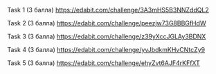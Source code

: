 Task 1 (3 балла)
https://edabit.com/challenge/3A3mHS5B3NNZddQL2

Task 2 (3 балла)
https://edabit.com/challenge/peezjw73G8BBGfHdW

Task 3 (3 балла)
https://edabit.com/challenge/z39yXccJGLAy3BDNX

Task 4 (3 балла)
https://edabit.com/challenge/yvJbdkmKHvCNtcZy9

Task 5 (3 балла)
https://edabit.com/challenge/ehyZvt6AJF4rKFfXT
